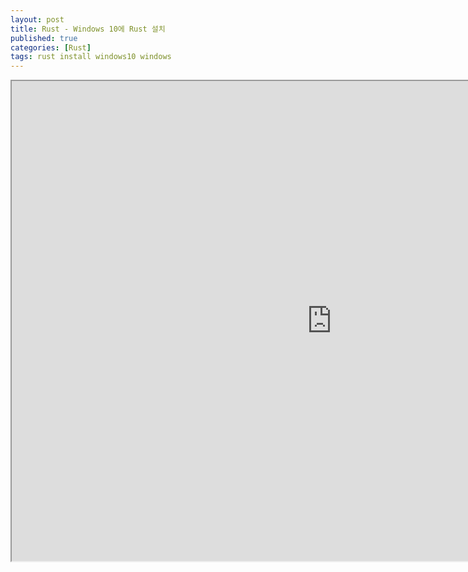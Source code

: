 ```yaml
---
layout: post
title: Rust - Windows 10에 Rust 설치
published: true
categories: [Rust]
tags: rust install windows10 windows
---
```

<iframe width="1024" height="768" src="https://docs.google.com/document/d/e/2PACX-1vSg1-Mu8MKiM0mtOZIS57Zg72chG2AhMwjkR52U3P9oz4tSVUHsn--6ylrDFFf6FQqxo8rHl_ldP6LK/pub?embedded=true"></iframe>
  